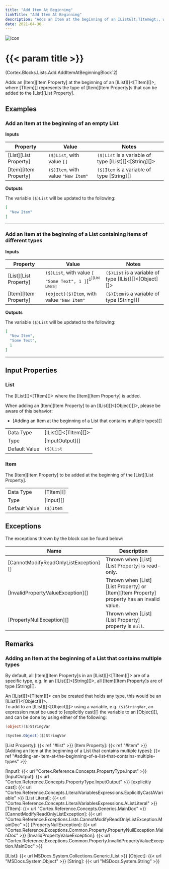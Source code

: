 ```yaml
---
title: "Add Item At Beginning"
linkTitle: "Add Item At Beginning"
description: "Adds an Item at the beginning of an IList&lt;TItem&gt;, where TItem represents the type of Items that can be added to the List."
date: 2021-04-30
---
```


![Icon](/blocks/ListsAddBlockIcon.png)

# {{< param title >}}

<p class="namespace">(Cortex.Blocks.Lists.Add.AddItemAtBeginningBlock`2)</p>

Adds an [Item][Item Property] at the beginning of an [IList][]&lt;[TItem][]&gt;, where [TItem][] represents the type of [Item][Item Property]s that can be added to the [List][List Property].

## Examples

### Add an Item at the beginning of an empty List

**Inputs**

| Property           | Value                     | Notes                                    |
|--------------------|---------------------------|------------------------------------------|
| [List][List Property] | `($)List`, with value `[]` | `($)List` is a variable of type [IList][]&lt;[String][]&gt; |
| [Item][Item Property] | `($)Item`, with value `"New Item"` | `($)Item` is a variable of type [String][] |

**Outputs**

The variable `($)List` will be updated to the following:

```json
[
  "New Item"
]
```

***

### Add an Item at the beginning of a List containing items of different types

**Inputs**

| Property           | Value                     | Notes                                    |
|--------------------|---------------------------|------------------------------------------|
| [List][List Property] | `($)List`, with value `[ "Some Text", 1 ]`[<sup>1<sup/>][List Literal] | `($)List` is a variable of type [IList][]&lt;[Object][]&gt; |
| [Item][Item Property] | `(object)($)Item`, with value `"New Item"` | `($)Item` is a variable of type [String][] |

**Outputs**

The variable `($)List` will be updated to the following:

```json
[
  "New Item",
  "Some Text",
  1
]
```

***

## Input Properties

### List

The [IList][]&lt;[TItem][]&gt; where the [Item][Item Property] is added.  
  
When adding an [Item][Item Property] to an [IList][]&lt;[Object][]&gt;, please be aware of this behavior:

* [Adding an Item at the beginning of a List that contains multiple types][]

| | |
|--------------------|---------------------------|
| Data Type | [IList][]&lt;[TItem][]&gt; |
| Type | [InputOutput][] |
| Default Value | `($)List` |

### Item

The [Item][Item Property] to be added at the beginning of the [List][List Property].

| | |
|--------------------|---------------------------|
| Data Type | [TItem][] |
| Type | [Input][] |
| Default Value | `($)Item` |

## Exceptions

The exceptions thrown by the block can be found below:

| Name     | Description |
|----------|----------|
| [CannotModifyReadOnlyListException][] | Thrown when [List][List Property] is read-only. |
| [InvalidPropertyValueException][] | Thrown when [List][List Property] or [Item][Item Property] property has an invalid value. |
| [PropertyNullException][] | Thrown when [List][List Property] property is `null`. |

## Remarks

### Adding an Item at the beginning of a List that contains multiple types

By default, all [Item][Item Property]s in an [IList][]&lt;[TItem][]&gt; are of a specific type, e.g. In an [IList][]&lt;[String][]&gt;, all [Item][Item Property]s are of type [String][].  
  
An [IList][]&lt;[TItem][]&gt; can be created that holds any type, this would be an [IList][]&lt;[Object][]&gt;.  
To add to an [IList][]&lt;[Object][]&gt; using a variable, e.g. `($)StringVar`, an expression must be used to [explicitly cast][] the variable to an [Object][], and can be done by using either of the following:

```csharp
(object)($)StringVar
```

```csharp
(System.Object)($)StringVar
```

[List Property]: {{< ref "#list" >}}
[Item Property]: {{< ref "#item" >}}
[Adding an Item at the beginning of a List that contains multiple types]: {{< ref "#adding-an-item-at-the-beginning-of-a-list-that-contains-multiple-types" >}}

[Input]: {{< url "Cortex.Reference.Concepts.PropertyType.Input" >}}
[InputOutput]: {{< url "Cortex.Reference.Concepts.PropertyType.InputOutput" >}}
[explicitly cast]: {{< url "Cortex.Reference.Concepts.LiteralVariablesExpressions.ExplicitlyCastAVariable" >}}
[List Literal]: {{< url "Cortex.Reference.Concepts.LiteralVariablesExpressions.AListLiteral" >}}
[TItem]: {{< url "Cortex.Reference.Concepts.Generics.MainDoc" >}}
[CannotModifyReadOnlyListException]: {{< url "Cortex.Reference.Exceptions.Lists.CannotModifyReadOnlyListException.MainDoc" >}}
[PropertyNullException]: {{< url "Cortex.Reference.Exceptions.Common.Property.PropertyNullException.MainDoc" >}}
[InvalidPropertyValueException]: {{< url "Cortex.Reference.Exceptions.Common.Property.InvalidPropertyValueException.MainDoc" >}}

[IList]: {{< url MSDocs.System.Collections.Generic.IList >}}
[Object]: {{< url "MSDocs.System.Object" >}}
[String]: {{< url "MSDocs.System.String" >}}
